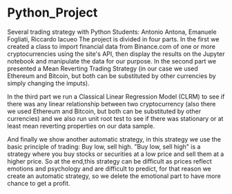# Python_Project

Several trading strategy with Python
Students: Antonio Antona, Emanuele Fogliati, Riccardo Iacueo
The project is divided in four parts. In the first we created a class to import financial data from Binance.com of one or more cryptocurrencies using the site's API, then display the results on the Jupyter notebook and manipulate the data for our purpose.
In the second part we presented a Mean Reverting Trading Strategy (in our case we used Ethereum and Bitcoin, but both can be substituted by other currencies by simply changing the imputs).

In the third part we run a Classical Linear Regression Model (CLRM) to see if there was any linear relationship between two cryptocurrency (also there we used Ethereum and Bitcoin, but both can be substituted by other currencies) and we also run unit root test to see if there was stationary or at least mean reverting properties on our data sample.

And finally we show another automatic strategy, in this strategy we use the basic principle of trading: Buy low, sell high. "Buy low, sell high" is a strategy where you buy stocks or securities at a low price and sell them at a higher price. So at the end,this strategy can be difficult as prices reflect emotions and psychology and are difficult to predict, for that reason we create an automatic strategy, so we delete the emotional part to have more chance to get a profit.

